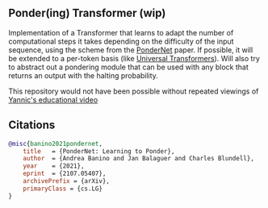 ## Ponder(ing) Transformer (wip)

Implementation of a Transformer that learns to adapt the number of computational steps it takes depending on the difficulty of the input sequence, using the scheme from the <a href="https://arxiv.org/abs/2107.05407">PonderNet</a> paper. If possible, it will be extended to a per-token basis (like <a href="https://arxiv.org/abs/1807.03819">Universal Transformers</a>). Will also try to abstract out a pondering module that can be used with any block that returns an output with the halting probability.

This repository would not have been possible without repeated viewings of <a href="https://www.youtube.com/watch?v=nQDZmf2Yb9k">Yannic's educational video</a>

## Citations

```bibtex
@misc{banino2021pondernet,
    title   = {PonderNet: Learning to Ponder}, 
    author  = {Andrea Banino and Jan Balaguer and Charles Blundell},
    year    = {2021},
    eprint  = {2107.05407},
    archivePrefix = {arXiv},
    primaryClass = {cs.LG}
}
```
